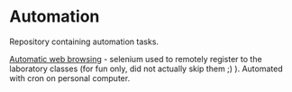 # Automation
Repository containing automation tasks.

[Automatic web browsing](https://github.com/JanMigon/Automation/tree/main/automatic_web_browsing) - selenium used to remotely register to the laboratory classes (for fun only, did not actually skip them ;) ). Automated with cron on personal computer.


